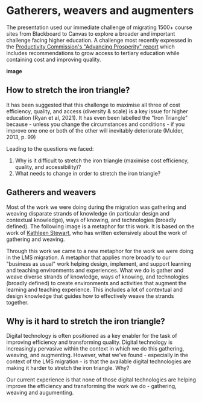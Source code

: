 # Gatherers, weavers and augmenters



The presentation used our immediate challenge of migrating 1500+ course sites from Blackboard to Canvas to explore a broader and important challenge facing higher education. A challenge most recently expressed in the [Productivity Commission's "Advancing Prosperity" report](https://www.pc.gov.au/inquiries/completed/productivity/report) which includes recommendations to grow access to tertiary education while containing cost and improving quality. 

**image**

## How to stretch the iron triangle?

It has been suggested that this challenge to maximise all three of cost efficiency, quality, and access (diversity & scale) is a key issue for higher education (Ryan et al, 2021). It has even been labelled the "Iron Triangle" because - unless you change the circumstances and conditions - if you improve one one or both of the other will inevitably deteriorate (Mulder, 2013, p. 99)

Leading to the questions we faced:
1. Why is it difficult to stretch the iron triangle (maximise cost efficiency, quality, and accessibility)?
2. What needs to change in order to stretch the iron triangle?

## Gatherers and weavers

Most of the work we were doing during the migration was gathering and weaving disparate strands of knowledge (in particular design and contextual knowledge), ways of knowing, and technologies (broadly defined). The following image is a metaphor for this work. It is based on the work of [Kathleen Stewart](https://www.kathleenstewart.net/), who has written extensively about the work of gathering and weaving.

Through this work we came to a new metaphor for the work we were doing in the LMS migration. A metaphor that applies more broadly to our "business as usual" work helping design, implement, and support learning and teaching environments and experiences. What we do is gather and weave diverse strands of knowledge, ways of knowing, and technologies (broadly defined) to create environments and activities that augment the learning and teaching experience. This includes a lot of contextual and design knowledge that guides how to effectively weave the strands together.

## Why is it hard to stretch the iron triangle?

Digital technology is often positioned as a key enabler for the task of improving efficiency and transforming quality. Digital technology is increasingly pervasive within the context in which we do this gathering, weaving, and augmenting. However, what we've found - especially in the context of the LMS migration - is that the available digital technologies are making it harder to stretch the iron triangle.  Why?

Our current experience is that none of those digital technologies are helping improve the efficiency and transforming the work we do - gathering, weaving and augumenting. 






